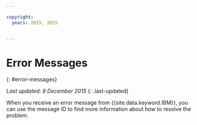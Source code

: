 ```yaml
---

copyright:
  years: 2015, 2015


---
```



# Error Messages
{: #error-messages}

*Last updated: 9 December 2015*
{: .last-updated}

When you receive an error message from {{site.data.keyword.IBM}}, you can use the message ID to find more information about how to resolve the problem.
